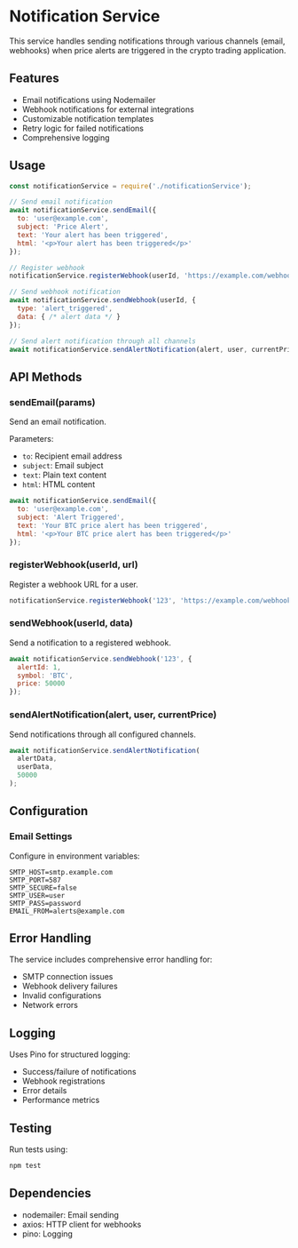 # Notification Service

This service handles sending notifications through various channels (email, webhooks) when price alerts are triggered in the crypto trading application.

## Features

- Email notifications using Nodemailer
- Webhook notifications for external integrations
- Customizable notification templates
- Retry logic for failed notifications
- Comprehensive logging

## Usage

```javascript
const notificationService = require('./notificationService');

// Send email notification
await notificationService.sendEmail({
  to: 'user@example.com',
  subject: 'Price Alert',
  text: 'Your alert has been triggered',
  html: '<p>Your alert has been triggered</p>'
});

// Register webhook
notificationService.registerWebhook(userId, 'https://example.com/webhook');

// Send webhook notification
await notificationService.sendWebhook(userId, {
  type: 'alert_triggered',
  data: { /* alert data */ }
});

// Send alert notification through all channels
await notificationService.sendAlertNotification(alert, user, currentPrice);
```

## API Methods

### sendEmail(params)
Send an email notification.

Parameters:
- `to`: Recipient email address
- `subject`: Email subject
- `text`: Plain text content
- `html`: HTML content

```javascript
await notificationService.sendEmail({
  to: 'user@example.com',
  subject: 'Alert Triggered',
  text: 'Your BTC price alert has been triggered',
  html: '<p>Your BTC price alert has been triggered</p>'
});
```

### registerWebhook(userId, url)
Register a webhook URL for a user.

```javascript
notificationService.registerWebhook('123', 'https://example.com/webhook');
```

### sendWebhook(userId, data)
Send a notification to a registered webhook.

```javascript
await notificationService.sendWebhook('123', {
  alertId: 1,
  symbol: 'BTC',
  price: 50000
});
```

### sendAlertNotification(alert, user, currentPrice)
Send notifications through all configured channels.

```javascript
await notificationService.sendAlertNotification(
  alertData,
  userData,
  50000
);
```

## Configuration

### Email Settings
Configure in environment variables:
```env
SMTP_HOST=smtp.example.com
SMTP_PORT=587
SMTP_SECURE=false
SMTP_USER=user
SMTP_PASS=password
EMAIL_FROM=alerts@example.com
```

## Error Handling

The service includes comprehensive error handling for:
- SMTP connection issues
- Webhook delivery failures
- Invalid configurations
- Network errors

## Logging

Uses Pino for structured logging:
- Success/failure of notifications
- Webhook registrations
- Error details
- Performance metrics

## Testing

Run tests using:
```bash
npm test
```

## Dependencies

- nodemailer: Email sending
- axios: HTTP client for webhooks
- pino: Logging